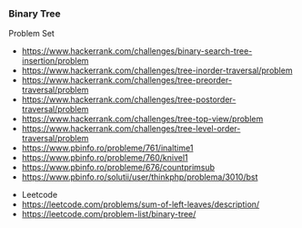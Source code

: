 ### Binary Tree


Problem Set

* https://www.hackerrank.com/challenges/binary-search-tree-insertion/problem
* https://www.hackerrank.com/challenges/tree-inorder-traversal/problem
* https://www.hackerrank.com/challenges/tree-preorder-traversal/problem
* https://www.hackerrank.com/challenges/tree-postorder-traversal/problem
* https://www.hackerrank.com/challenges/tree-top-view/problem
* https://www.hackerrank.com/challenges/tree-level-order-traversal/problem
* https://www.pbinfo.ro/probleme/761/inaltime1
* https://www.pbinfo.ro/probleme/760/knivel1
* https://www.pbinfo.ro/probleme/676/countprimsub
* https://www.pbinfo.ro/solutii/user/thinkphp/problema/3010/bst

- Leetcode
 - https://leetcode.com/problems/sum-of-left-leaves/description/
 - https://leetcode.com/problem-list/binary-tree/



